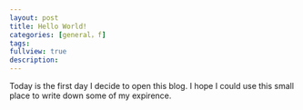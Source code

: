 ```yaml
---
layout: post
title: Hello World!
categories: [general，f]
tags: 
fullview: true
description: 
---
```


Today is the first day I decide to open this blog. I hope I could use this small place to write down some of my expirence.
